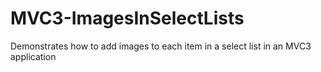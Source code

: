 MVC3-ImagesInSelectLists
========================

Demonstrates how to add images to each item in a select list in an MVC3 application